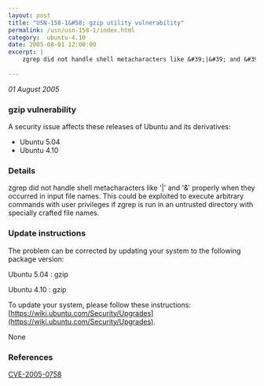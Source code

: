 ```yaml
---
layout: post
title: "USN-158-1&#58; gzip utility vulnerability"
permalink: /usn/usn-158-1/index.html
category:  ubuntu-4.10
date: 2005-08-01 12:00:00
excerpt: |
    zgrep did not handle shell metacharacters like &#39;|&#39; and &#39;&amp;&#39; properly when they occurred in input file names. This could be exploited to execute arbitrary commands with user privileges if zgrep is run in an untrusted directory with specially crafted file names.
    
--- 
```

 
 

*01 August 2005*

### gzip vulnerability

A security issue affects these releases of Ubuntu and its derivatives:

* Ubuntu 5.04
* Ubuntu 4.10

### Details

zgrep did not handle shell metacharacters like &#39;|&#39; and &#39;&amp;&#39; properly when they occurred in input file names. This could be exploited to execute arbitrary commands with user privileges if zgrep is run in an untrusted directory with specially crafted file names.

### Update instructions

The problem can be corrected by updating your system to the following package version:

Ubuntu 5.04
 : gzip 

Ubuntu 4.10
 : gzip 

To update your system, please follow these instructions: [https://wiki.ubuntu.com/Security/Upgrades](https://wiki.ubuntu.com/Security/Upgrades).

None

### References

 
 [CVE-2005-0758](http://people.ubuntu.com/~ubuntu-security/cve/CVE-2005-0758)
 

